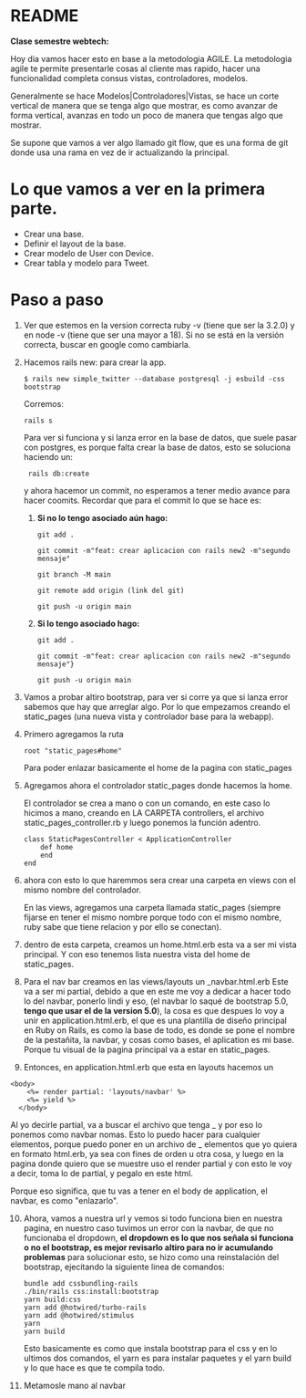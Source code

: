 # README

**Clase semestre webtech:**

Hoy dia vamos hacer esto en base a la metodologia AGILE. La metodologia agile te permite presentarle cosas al cliente mas rapido, hacer una funcionalidad completa consus vistas, controladores, modelos.

Generalmente se hace Modelos|Controladores|Vistas, se hace un corte vertical de manera que se tenga algo que mostrar,
es como avanzar de forma vertical, avanzas en todo un poco de manera que tengas algo que mostrar.

Se supone que vamos a ver algo llamado git flow, que es una forma de git donde usa una rama en vez de ir actualizando la principal.

# Lo que vamos a ver en la primera parte.
* Crear una base.
* Definir el layout de la base.
* Crear modelo de User con Device.
* Crear tabla y modelo para Tweet.

# Paso a paso

1. Ver que estemos en la version correcta ruby -v (tiene que ser la 3.2.0) y en node -v (tiene que ser una mayor a 18). Si no se está en la versión correcta, buscar en google como cambiarla.

2. Hacemos rails new: para crear la app.
    ~~~
    $ rails new simple_twitter --database postgresql -j esbuild -css bootstrap
    ~~~
    Corremos:
    ~~~
    rails s
    ~~~ 
    Para ver si funciona y si lanza error en la base de datos, que suele pasar con postgres, es porque falta crear la base de datos, esto se soluciona haciendo un:
    ~~~
     rails db:create 
     ~~~
     y ahora hacemor un commit, no esperamos a tener medio avance para hacer coomits.
     Recordar que para el commit lo que se hace es:

     1. **Si no lo tengo asociado aún hago:**
        ~~~
        git add .
        
        git commit -m"feat: crear aplicacion con rails new2 -m"segundo mensaje"

        git branch -M main

        git remote add origin (link del git)

        git push -u origin main
        ~~~
     2. **Si lo tengo asociado hago:**
        ~~~
        git add .
        
        git commit -m"feat: crear aplicacion con rails new2 -m"segundo mensaje"}

        git push -u origin main
        ~~~

3. Vamos a probar altiro bootstrap, para ver si corre ya que si lanza error sabemos que hay que arreglar algo. Por lo que empezamos creando el static_pages (una nueva vista y controlador base para la webapp).

4. Primero agregamos la ruta
    ~~~
    root "static_pages#home"
    ~~~
    Para poder enlazar basicamente el home de la pagina con static_pages

5. Agregamos ahora el controlador static_pages donde hacemos la home.
   
    El controlador se crea a mano o con un comando, en este caso lo hicimos a mano, creando en LA CARPETA controllers, el archivo static_pages_controller.rb y luego ponemos la función adentro.
    ~~~
    class StaticPagesController < ApplicationController
        def home
        end
    end
    ~~~

6. ahora con esto lo que haremmos sera crear una carpeta en views con el mismo nombre del controlador.
   
    En las views, agregamos una carpeta llamada static_pages (siempre fijarse en tener el mismo nombre porque todo con el mismo nombre, ruby sabe que tiene relacion y por ello se conectan).

7. dentro de esta carpeta, creamos un home.html.erb
esta va a ser mi vista principal. Y con eso tenemos lista nuestra vista del home de static_pages.
   
8. Para el nav bar creamos en las views/layouts un _navbar.html.erb
    Este va a ser mi partial, debido a que en este me voy a dedicar a hacer todo lo del navbar, ponerlo lindi y eso, (el navbar lo saqué de bootstrap 5.0, **tengo que usar el de la version 5.0**), la cosa es que despues lo voy a unir en application.html.erb, el que es una plantilla de diseño principal en Ruby on Rails, es como la base de todo, es donde se pone el nombre de la pestañita, la navbar, y cosas como bases, el aplication es mi base. Porque tu visual de la pagina principal va a estar en static_pages.
    
9. Entonces, en application.html.erb que esta en layouts hacemos un
~~~
<body>
    <%= render partial: 'layouts/navbar' %>
    <%= yield %>
  </body>
~~~
Al yo decirle partial, va a buscar el archivo que tenga _ y por eso lo ponemos como navbar nomas. 
Esto lo puedo hacer para cualquier elementos, porque puedo poner en un archivo de _ elementos que yo quiera en formato html.erb, ya sea con fines de orden u otra cosa, y luego en la pagina donde quiero que se muestre uso el render partial y con esto le voy a decir, toma lo de partial, y pegalo en este html.

Porque eso significa, que tu vas a tener en el body de application, el navbar, es como "enlazarlo". 

10. Ahora, vamos a nuestra url y vemos si todo funciona bien en nuestra pagina, en nuestro caso tuvimos un error con la navbar, de que no funcionaba el dropdown, **el dropdown es lo que nos señala si funciona o no el bootstrap, es mejor revisarlo altiro para no ir acumulando problemas** para solucionar esto, se hizo como una reinstalación del bootstrap, ejecitando la siguiente linea de comandos:

    ~~~
    bundle add cssbundling-rails
    ./bin/rails css:install:bootstrap
    yarn build:css
    yarn add @hotwired/turbo-rails
    yarn add @hotwired/stimulus
    yarn
    yarn build
    ~~~

    Esto basicamente es como que instala bootstrap para el css y en lo ultimos dos comandos, el yarn es para instalar paquetes y el yarn build y lo que hace es que te compila todo.

11. Metamosle mano al navbar

